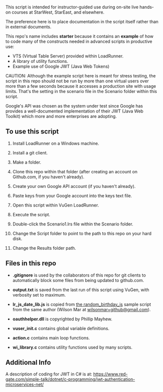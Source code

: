 This script is intended for instructor-guided use during on-site live hands-on courses at StarWest, StarEast, and elsewhere.

The preference here is to place documentation in the script itself rather than in external documents.

This repo's name includes <strong>starter</strong> because it contains an <strong>example</strong> of how to code many of the constructs needed in advanced scripts in productive use:

 * VTS (Virtual Table Server) provided within LoadRunner.
 * A library of utility functions.
 * Example use of Google JWT (Java Web Tokens) 

CAUTION: Although the example script here is meant for stress testing, the script in this repo should not be run by more than one virtual users over more than a few seconds because it accesses a production site with usage limits.
That's the setting in the scenario file in the Scenario folder within this script.

Google's API was chosen as the system under test since Google has provides a well-documented implementation of their JWT (Java Web Toolkit) which more and more enterprises are adopting.

## To use this script 

 1. Install LoadRunner on a Windows machine.
 2. Install a git client.
 3. Make a folder.
 4. Clone this repo within that folder (after creating an account on Github.com, if you haven't already).
 5. Create your own Google API account (if you haven't already).
 6. Paste keys from your Google account into the keys text file.
 7. Open this script within VuGen LoadRunner.
 8. Execute the script.

 9. Double-click the Scenario1.lrs file within the Scenario folder.
 10. Change the Script folder to point to the path to this repo on your hard disk.
 11. Change the Results folder path.

## Files in this repo

* <strong>.gitignore</strong> is used by the collaborators of this repo for git clients to automatically block some files from being updated to github.com.

* <strong>output.txt</strong> is saved from the last run of this script using VuGen, with verbosity set to maximum.

* <strong>lr_js_date_lib.js</strong> is copied from <a target="_blank" href="https://github.com/wilsonmar/LoadRunner/tree/master/random_birthdate_js"> the random_birthday_js</a> sample script from the same author (Wilson Mar at wilsonmar+github@gmail.com).

* <strong>oauthhelper.dll</strong> is copyrighted by Phillip Mayhew.
* <strong>vuser_init.c</strong> contains global variable definitions.
* <strong>action.c</strong> contains main loop functions.
* <strong>wi_library.c</strong> contains utility functions used by many scripts.


## Additional Info

A description of coding for JWT in C# is at:
https://www.red-gate.com/simple-talk/dotnet/c-programming/jwt-authentication-microservices-net/



